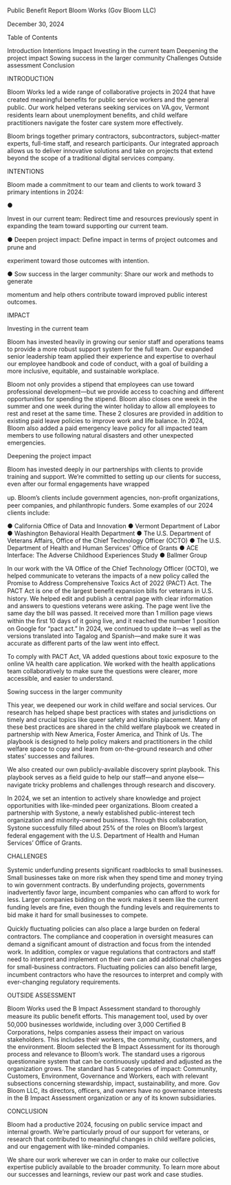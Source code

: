 Public Beneﬁt Report
Bloom Works (Gov Bloom LLC)

December 30, 2024

Table of Contents

Introduction
Intentions
Impact
Investing in the current team
Deepening the project impact
Sowing success in the larger community
Challenges
Outside assessment
Conclusion

INTRODUCTION

Bloom Works led a wide range of collaborative projects in 2024 that have created meaningful
beneﬁts for public service workers and the general public. Our work helped veterans seeking
services on VA.gov, Vermont residents learn about unemployment beneﬁts, and child welfare
practitioners navigate the foster care system more effectively.

Bloom brings together primary contractors, subcontractors, subject-matter experts, full-time
staff, and research participants. Our integrated approach allows us to deliver innovative solutions
and take on projects that extend beyond the scope of a traditional digital services company.

INTENTIONS

Bloom made a commitment to our team and clients to work toward 3 primary intentions in 2024:

●

Invest in our current team: Redirect time and resources previously spent in expanding the
team toward supporting our current team.

●  Deepen project impact: Deﬁne impact in terms of project outcomes and prune and

experiment toward those outcomes with intention.

●  Sow success in the larger community: Share our work and methods to generate

momentum and help others contribute toward improved public interest outcomes.

IMPACT

Investing in the current team

Bloom has invested heavily in growing our senior staff and operations teams to provide a more
robust support system for the full team. Our expanded senior leadership team applied their
experience and expertise to overhaul our employee handbook and code of conduct, with a goal of
building a more inclusive, equitable, and sustainable workplace.

Bloom not only provides a stipend that employees can use toward professional development—but
we provide access to coaching and different opportunities for spending the stipend. Bloom also
closes one week in the summer and one week during the winter holiday to allow all employees to
rest and reset at the same time. These 2 closures are provided in addition to existing paid leave
policies to improve work and life balance. In 2024, Bloom also added a paid emergency leave policy
for all impacted team members to use following natural disasters and other unexpected
emergencies.

Deepening the project impact

Bloom has invested deeply in our partnerships with clients to provide training and support. We’re
committed to setting up our clients for success, even after our formal engagements have wrapped

up. Bloom’s clients include government agencies, non-proﬁt organizations, peer companies, and
philanthropic funders. Some examples of our 2024 clients include:

●  California Office of Data and Innovation
●  Vermont Department of Labor
●  Washington Behavioral Health Department
●  The U.S. Department of Veterans Affairs, Office of the Chief Technology Officer (OCTO)
●  The U.S. Department of Health and Human Services’ Office of Grants
●  ACE Interface: The Adverse Childhood Experiences Study
●  Ballmer Group

In our work with the VA Office of the Chief Technology Officer (OCTO), we helped communicate to
veterans the impacts of a new policy called the Promise to Address Comprehensive Toxics Act of
2022 (PACT) Act. The PACT Act is one of the largest beneﬁt expansion bills for veterans in U.S.
history. We helped edit and publish a central page with clear information and answers to questions
veterans were asking. The page went live the same day the bill was passed. It received more than 1
million page views within the ﬁrst 10 days of it going live, and it reached the number 1 position on
Google for “pact act.” In 2024, we continued to update it—as well as the versions translated into
Tagalog and Spanish—and make sure it was accurate as different parts of the law went into effect.

To comply with PACT Act, VA added questions about toxic exposure to the online VA health care
application. We worked with the health applications team collaboratively to make sure the
questions were clearer, more accessible, and easier to understand.

Sowing success in the larger community

This year, we deepened our work in child welfare and social services. Our research has helped
shape best practices with states and jurisdictions on timely and crucial topics like queer safety and
kinship placement. Many of these best practices are shared in the child welfare playbook we
created in partnership with New America, Foster America, and Think of Us. The playbook is
designed to help policy makers and practitioners in the child welfare space to copy and learn from
on-the-ground research and other states’ successes and failures.

We also created our own publicly-available discovery sprint playbook. This playbook serves as a
ﬁeld guide to help our staff—and anyone else—navigate tricky problems and challenges through
research and discovery.

In 2024, we set an intention to actively share knowledge and project opportunities with like-minded
peer organizations. Bloom created a partnership with Systone, a newly established public-interest
tech organization and minority-owned business. Through this collaboration, Systone successfully
ﬁlled about 25% of the roles on Bloom’s largest federal engagement with the U.S. Department of
Health and Human Services’ Office of Grants.

CHALLENGES

Systemic underfunding presents signiﬁcant roadblocks to small businesses. Small businesses take
on more risk when they spend time and money trying to win government contracts. By
underfunding projects, governments inadvertently favor large, incumbent companies who can
afford to work for less. Larger companies bidding on the work makes it seem like the current
funding levels are ﬁne, even though the funding levels and requirements to bid make it hard for
small businesses to compete.

Quickly ﬂuctuating policies can also place a large burden on federal contractors. The compliance
and cooperation in oversight measures can demand a signiﬁcant amount of distraction and focus
from the intended work. In addition, complex or vague regulations that contractors and staff need
to interpret and implement on their own can add additional challenges for small-business
contractors. Fluctuating policies can also beneﬁt large, incumbent contractors who have the
resources to interpret and comply with ever-changing regulatory requirements.

OUTSIDE ASSESSMENT

Bloom Works used the B Impact Assessment standard to thoroughly measure its public beneﬁt
efforts. This management tool, used by over 50,000 businesses worldwide, including over 3,000
Certiﬁed B Corporations, helps companies assess their impact on various stakeholders. This
includes their workers, the community, customers, and the environment. Bloom selected the B
Impact Assessment for its thorough process and relevance to Bloom’s work. The standard uses a
rigorous questionnaire system that can be continuously updated and adjusted as the organization
grows. The standard has 5 categories of impact: Community, Customers, Environment,
Governance and Workers, each with relevant subsections concerning stewardship, impact,
sustainability, and more. Gov Bloom LLC, its directors, officers, and owners have no governance
interests in the B Impact Assessment organization or any of its known subsidiaries.

CONCLUSION

Bloom had a productive 2024, focusing on public service impact and internal growth. We’re
particularly proud of our support for veterans, or research that contributed to meaningful
changes in child welfare policies, and our engagement with like-minded companies.

We share our work wherever we can in order to make our collective expertise publicly available to
the broader community. To learn more about our successes and learnings, review our past work
and case studies.
